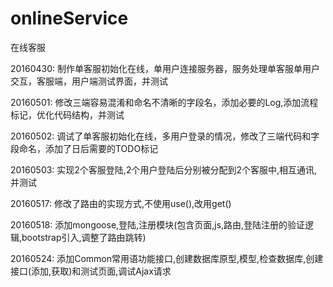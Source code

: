 # onlineService
在线客服

20160430:
    制作单客服初始化在线，单用户连接服务器，服务处理单客服单用户交互，客服端，用户端测试界面，并测试  
    
20160501:
    修改三端容易混淆和命名不清晰的字段名，添加必要的Log,添加流程标记，优化代码结构，并测试  
    
20160502:
    调试了单客服初始化在线，多用户登录的情况，修改了三端代码和字段命名，添加了日后需要的TODO标记  
    
20160503:
    实现2个客服登陆,2个用户登陆后分别被分配到2个客服中,相互通讯,并测试  

20160517:
    修改了路由的实现方式,不使用use(),改用get()
    
20160518:
    添加mongoose,登陆,注册模块(包含页面,js,路由,登陆注册的验证逻辑,bootstrap引入,调整了路由跳转)
    
20160524:
    添加Common常用语功能接口,创建数据库原型,模型,检查数据库,创建接口(添加,获取)和测试页面,调试Ajax请求

